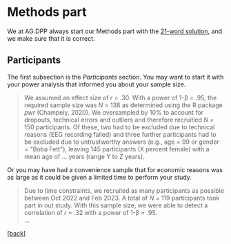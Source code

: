 # Methods part

We at AG.DPP always start our Methods part with the [21-word solution](https://github.com/alex-strobel/DPP-LabManual/wiki/21-word-solution), and we make sure that it is correct. 

## Participants

The first subsection is the *Participants* section. You may want to start it with your power analysis that informed you about your sample size. 

> We assumed an effect size of *r* = .30. With a power of 1-&beta; = .95, the required sample size was *N* = 138 as determined using the R package *pwr* (Champely, 2020). We oversampled by 10% to account for dropouts, technical errors and outliers and therefore recruitied *N* = 150 participants. Of these, two had to be excluded due to technical reasons (EEG recording failed) and three further participants had to be excluded due to untrustworthy answers (e.g., age = 99 or gender = "Boba Fett"), leaving 145 participants (X percent female) with a mean age of ... years (range Y to Z years).

Or you may have had a convenience sample that for economic reasons was as large as it could be given a limited time to perform your study.  

> Due to time constraints, we recruited as many participants as possible between Oct 2022 and Feb 2023. A total of *N* = 119 participants took part in out study. With this sample size, we were able to detect a correlation of *r* = .32 with a power of 1-&beta; = .95.  
...

[[back](00_How_to_organize_a_research_project.md#organization-of-this-manual)]
